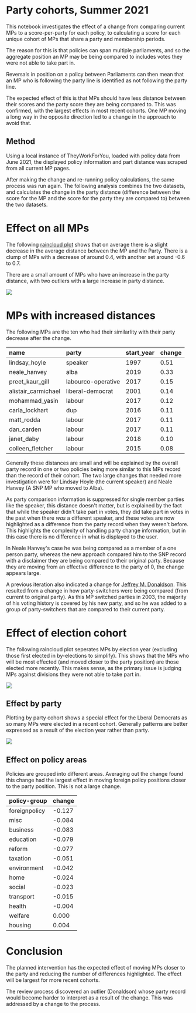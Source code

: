 # Party cohorts, Summer 2021

This notebook investigates the effect of a change from comparing current MPs to a score-per-party for each policy, to calculating a score for each unique cohort of MPs that share a party and membership periods.

The reason for this is that policies can span multiple parliaments, and so the aggregate position an MP may be being compared to includes votes they were not able to take part in. 

Reversals in position on a policy between Parliaments can then mean that an MP who is following the party line is identified as not following the party line.

The expected effect of this is that MPs should have less distance between their scores and the party score they are being compared to. This was confirmed, with the largest effects in most recent cohorts. One MP moving a long way in the opposite direction led to a change in the approach to avoid that.

## Method

Using a local instance of TheyWorkForYou, loaded with policy data from June 2021, the displayed policy information and part distance was scraped from all current MP pages. 

After making the change and re-running policy calculations, the same process was run again. The following analysis combines the two datasets, and calculates the change in the party distance (difference between the score for the MP and the score for the party they are compared to) between the two datasets. 

# Effect on all MPs

The following [raincloud plot](https://wellcomeopenresearch.org/articles/4-63) shows that on average there is a slight decrease in the average distance between the MP and the Party. There is a clump of MPs with a decrease of around 0.4, with another set around -0.6 to 0.7.

There are a small amount of MPs who have an increase in the party distance, with two outliers with a large increase in party distance. 


    
![](_notebook_resources/2021_09_voting_cohorts_6_0.png)
    


# MPs with increased distances

The following MPs are the ten who had their similarlity with their party decrease after the change.





| name | party | start_year | change |
| :--- | :--- | :--- | :--- |
| lindsay_hoyle | speaker | 1997 | 0.51 |
| neale_hanvey | alba | 2019 | 0.33 |
| preet_kaur_gill | labourco-operative | 2017 | 0.15 |
| alistair_carmichael | liberal-democrat | 2001 | 0.14 |
| mohammad_yasin | labour | 2017 | 0.12 |
| carla_lockhart | dup | 2016 | 0.11 |
| matt_rodda | labour | 2017 | 0.11 |
| dan_carden | labour | 2017 | 0.11 |
| janet_daby | labour | 2018 | 0.10 |
| colleen_fletcher | labour | 2015 | 0.08 |




Generally these distances are small and will be explained by the overall party record in one or two policies being more similar to this MPs record than the record of their cohort. The two large changes that needed more investigation were for Lindsay Hoyle (the current speaker) and Neale Hanvey (A SNP MP who moved to Alba).

As party comparison information is suppressed for single member parties like the speaker, this distance doesn't matter, but is explained by the fact that while the speaker didn't take part in votes, they did take part in votes in the past when there *was* a different speaker, and these votes are now highlighted as a difference from the party record when they weren't before. This highlights the complexity of handling party change information, but in this case there is no difference in what is displayed to the user. 

In Neale Hanvey's case he was being compared as a member of a one person party, whereas the new approach compared him to the SNP record with a disclaimer they are being compared to their original party. Because they are moving from an effective difference to the party of 0, the change appears large.

A previous iteration also indicated a change for [Jeffrey M. Donaldson](https://www.theyworkforyou.com/mp/10172/jeffrey_m._donaldson/lagan_valley). This resulted from a change in how party-switchers were being compared (from current to original party). As this MP switched parties in 2003, the majority of his voting history is covered by his new party, and so he was added to a group of party-switchers that are compared to their current party. 

# Effect of election cohort

The following raincloud plot seperates MPs by election year (excluding those first elected in by-elections to simplify). This shows that the MPs who will be most effected (and moved closer to the party position) are those elected more recently. This makes sense, as the primary issue is judging MPs against divisions they were not able to take part in. 




    
![](_notebook_resources/2021_09_voting_cohorts_11_0.png)
    


## Effect by party

Plotting by party cohort shows a special effect for the Lberal Democrats as so many MPs were elected in a recent cohort. Generally patterns are better expressed as a result of the election year rather than party.


    
![](_notebook_resources/2021_09_voting_cohorts_13_0.png)
    


## Effect on policy areas

Policies are grouped into different areas. Averaging out the change found this change had the largest effect in moving foreign policy positions closer to the party position. This is not a large change. 





| policy-group | change |
| :--- | :--- |
| foreignpolicy | -0.127 |
| misc | -0.084 |
| business | -0.083 |
| education | -0.079 |
| reform | -0.077 |
| taxation | -0.051 |
| environment | -0.042 |
| home | -0.024 |
| social | -0.023 |
| transport | -0.015 |
| health | -0.004 |
| welfare | 0.000 |
| housing | 0.004 |




# Conclusion

The planned intervention has the expected effect of moving MPs closer to the party and reducing the number of differences highlighted. The effect will be largest for more recent cohorts. 

The review process discovered an outlier (Donaldson) whose party record would become harder to interpret as a result of the change. This was addressed by a change to the process.
